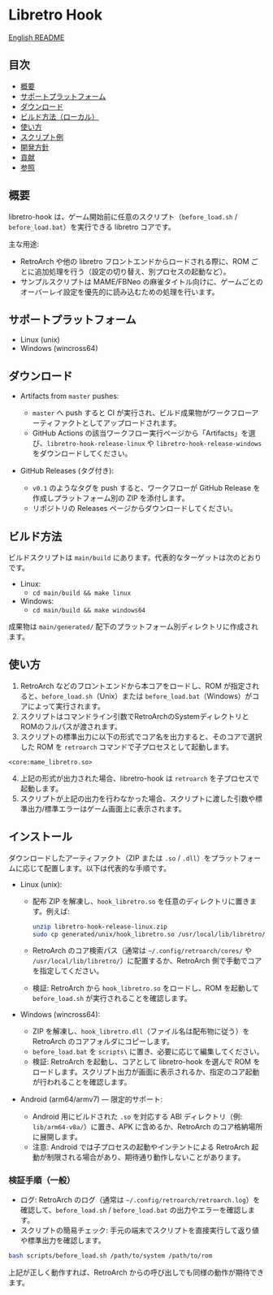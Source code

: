 # Libretro Hook

[English README](README.md)

## 目次

- [概要](#概要)
- [サポートプラットフォーム](#サポートプラットフォーム)
- [ダウンロード](#ダウンロード)
- [ビルド方法（ローカル）](#ビルド方法ローカル)
- [使い方](#使い方)
- [スクリプト例](#スクリプト例)
- [開発方針](#開発方針)
- [貢献](#貢献)
- [参照](#参照)

## 概要

libretro-hook は、ゲーム開始前に任意のスクリプト（`before_load.sh` / `before_load.bat`）を実行できる libretro コアです。

主な用途:
- RetroArch や他の libretro フロントエンドからロードされる際に、ROM ごとに追加処理を行う（設定の切り替え、別プロセスの起動など）。
- サンプルスクリプトは MAME/FBNeo の麻雀タイトル向けに、ゲームごとのオーバーレイ設定を優先的に読み込むための処理を行います。

## サポートプラットフォーム

- Linux (unix)
- Windows (wincross64)

## ダウンロード

- Artifacts from `master` pushes:
  - `master` へ push すると CI が実行され、ビルド成果物がワークフローアーティファクトとしてアップロードされます。
  - GitHub Actions の該当ワークフロー実行ページから「Artifacts」を選び、`libretro-hook-release-linux` や `libretro-hook-release-windows` をダウンロードしてください。

- GitHub Releases (タグ付き):
  - `v0.1` のようなタグを push すると、ワークフローが GitHub Release を作成しプラットフォーム別の ZIP を添付します。
  - リポジトリの Releases ページからダウンロードしてください。

## ビルド方法

ビルドスクリプトは `main/build` にあります。代表的なターゲットは次のとおりです。

- Linux:
  - `cd main/build && make linux`
- Windows:
  - `cd main/build && make windows64`

成果物は `main/generated/` 配下のプラットフォーム別ディレクトリに作成されます。

## 使い方

1. RetroArch などのフロントエンドから本コアをロードし、ROM が指定されると、`before_load.sh`（Unix）または `before_load.bat`（Windows）がコアによって実行されます。
2. スクリプトはコマンドライン引数でRetroArchのSystemディレクトリとROMのフルパスが渡されます。
3. スクリプトの標準出力に以下の形式でコア名を出力すると、そのコアで選択した ROM を `retroarch` コマンドで子プロセスとして起動します。

```
<core:mame_libretro.so>
```

4. 上記の形式が出力された場合、libretro-hook は `retroarch` を子プロセスで起動します。
5. スクリプトが上記の出力を行わなかった場合、スクリプトに渡した引数や標準出力/標準エラーはゲーム画面上に表示されます。


## インストール

ダウンロードしたアーティファクト（ZIP または `.so` / `.dll`）をプラットフォームに応じて配置します。以下は代表的な手順です。

- Linux (unix):
  - 配布 ZIP を解凍し、`hook_libretro.so` を任意のディレクトリに置きます。例えば:

    ```bash
    unzip libretro-hook-release-linux.zip
    sudo cp generated/unix/hook_libretro.so /usr/local/lib/libretro/hook_libretro.so
    ```

  - RetroArch のコア検索パス（通常は `~/.config/retroarch/cores/` や `/usr/local/lib/libretro/`）に配置するか、RetroArch 側で手動でコアを指定してください。

  - 検証: RetroArch から `hook_libretro.so` をロードし、ROM を起動して `before_load.sh` が実行されることを確認します。

- Windows (wincross64):
  - ZIP を解凍し、`hook_libretro.dll`（ファイル名は配布物に従う）を RetroArch のコアフォルダにコピーします。
  - `before_load.bat` を `scripts\` に置き、必要に応じて編集してください。
  - 検証: RetroArch を起動し、コアとして libretro-hook を選んで ROM をロードします。スクリプト出力が画面に表示されるか、指定のコア起動が行われることを確認します。

- Android (arm64/armv7) — 限定的サポート:
  - Android 用にビルドされた `.so` を対応する ABI ディレクトリ（例: `lib/arm64-v8a/`）に置き、APK に含めるか、RetroArch のコア格納場所に展開します。
  - 注意: Android では子プロセスの起動やインテントによる RetroArch 起動が制限される場合があり、期待通り動作しないことがあります。

### 検証手順（一般）

- ログ: RetroArch のログ（通常は `~/.config/retroarch/retroarch.log`）を確認して、`before_load.sh` / `before_load.bat` の出力やエラーを確認します。
- スクリプトの簡易チェック: 手元の端末でスクリプトを直接実行して返り値や標準出力を確認します。

```bash
bash scripts/before_load.sh /path/to/system /path/to/rom
```

上記が正しく動作すれば、RetroArch からの呼び出しでも同様の動作が期待できます。

